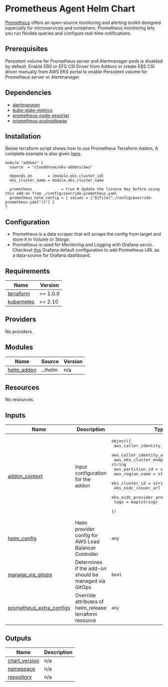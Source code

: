 # Prometheus Agent Helm Chart

[Prometheus](https://prometheus.io/docs/introduction/overview/) offers an open-source monitoring and alerting toolkit designed especially for microservices and containers. Prometheus monitoring lets you run flexible queries and configure real-time notifications.

## Prerequisites
Persistent volume for Prometheus server and Alertmanager pods is disabled by default. Enable EBS or EFS CSI Driver from Addons or create EBS CSI driver manually from AWS EKS portal to enable Persistent volume for Prometheus server or Alertmanager.

## Dependencies
- [alertmanager](https://github.com/prometheus-community/helm-charts/tree/main/charts/alertmanager)
- [kube-state-metrics](https://github.com/prometheus-community/helm-charts/tree/main/charts/kube-state-metrics)
- [prometheus-node-exporter](https://github.com/prometheus-community/helm-charts/tree/main/charts/prometheus-node-exporter)
- [prometheus-pushgateway](https://github.com/walker-tom/helm-charts/tree/main/charts/prometheus-pushgateway)

## Installation
Below terraform script shows how to use Prometheus Terraform Addon, A complete example is also given [here](https://github.com/clouddrove/terraform-helm-eks-addons/blob/master/_examples/complete/main.tf).
```hcl
module "addons" {
  source  = "clouddrove/eks-addons/aws"

  depends_on       = [module.eks.cluster_id]
  eks_cluster_name = module.eks.cluster_name

  prometheus             = true # Update the licence key before using this add-on from ./config/override-prometheus.yaml
  prometheus_helm_config = { values = ["${file("./config/override-prometheus.yaml")}"] }
}
```

## Configuration
- Prometheus is a data scraper that will scrape the config from target and store it in Volume or Storge.
- Prometheus is used for Monitoring and Logging with Grafana servic. Checkout [this](https://github.com/clouddrove/terraform-aws-eks-addons/blob/master/_examples/complete/config/grafana/override-grafana.yaml) Grafana default configuration to add Prometheus URL as a data-source for Grafana dashboard.

<!-- BEGINNING OF PRE-COMMIT-TERRAFORM DOCS HOOK -->
## Requirements

| Name | Version |
|------|---------|
| <a name="requirement_terraform"></a> [terraform](#requirement\_terraform) | >= 1.0.0 |
| <a name="requirement_kubernetes"></a> [kubernetes](#requirement\_kubernetes) | >= 2.10 |

## Providers

No providers.

## Modules

| Name | Source | Version |
|------|--------|---------|
| <a name="module_helm_addon"></a> [helm\_addon](#module\_helm\_addon) | ../helm | n/a |

## Resources

No resources.

## Inputs

| Name | Description | Type | Default | Required |
|------|-------------|------|---------|:--------:|
| <a name="input_addon_context"></a> [addon\_context](#input\_addon\_context) | Input configuration for the addon | <pre>object({<br/>    aws_caller_identity_account_id = string<br/>    aws_caller_identity_arn        = string<br/>    aws_eks_cluster_endpoint       = string<br/>    aws_partition_id               = string<br/>    aws_region_name                = string<br/>    eks_cluster_id                 = string<br/>    eks_oidc_issuer_url            = string<br/>    eks_oidc_provider_arn          = string<br/>    tags                           = map(string)<br/>  })</pre> | n/a | yes |
| <a name="input_helm_config"></a> [helm\_config](#input\_helm\_config) | Helm provider config for AWS Load Balancer Controller | `any` | `{}` | no |
| <a name="input_manage_via_gitops"></a> [manage\_via\_gitops](#input\_manage\_via\_gitops) | Determines if the add-on should be managed via GitOps | `bool` | `false` | no |
| <a name="input_prometheus_extra_configs"></a> [prometheus\_extra\_configs](#input\_prometheus\_extra\_configs) | Override attributes of helm\_release terraform resource | `any` | `{}` | no |

## Outputs

| Name | Description |
|------|-------------|
| <a name="output_chart_version"></a> [chart\_version](#output\_chart\_version) | n/a |
| <a name="output_namespace"></a> [namespace](#output\_namespace) | n/a |
| <a name="output_repository"></a> [repository](#output\_repository) | n/a |
<!-- END OF PRE-COMMIT-TERRAFORM DOCS HOOK -->
